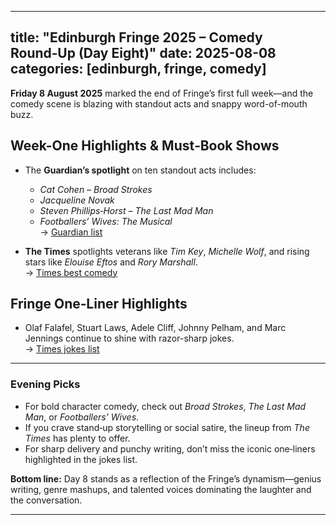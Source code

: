 
---
title: "Edinburgh Fringe 2025 – Comedy Round‑Up (Day Eight)"
date: 2025-08-08
categories: [edinburgh, fringe, comedy]
---

**Friday 8 August 2025** marked the end of Fringe’s first full week—and the comedy scene is blazing with standout acts and snappy word-of-mouth buzz.

## Week-One Highlights & Must‑Book Shows

- The **Guardian’s spotlight** on ten standout acts includes:
  - *Cat Cohen – Broad Strokes*
  - *Jacqueline Novak*
  - *Steven Phillips‑Horst – The Last Mad Man*
  - *Footballers’ Wives: The Musical*  
  → [Guardian list](https://www.vogue.com/article/10-standout-acts-from-2025-edinburgh-fringe-festival?utm_source=chatgpt.com)

- **The Times** spotlights veterans like *Tim Key*, *Michelle Wolf*, and rising stars like *Elouise Eftos* and *Rory Marshall*.  
  → [Times best comedy](https://www.thetimes.co.uk/article/edinburgh-fringe-festival-2025-best-comedy-shows-ranked-xzd2kjplw?utm_source=chatgpt.com)

## Fringe One‑Liner Highlights

- Olaf Falafel, Stuart Laws, Adele Cliff, Johnny Pelham, and Marc Jennings continue to shine with razor-sharp jokes.  
  → [Times jokes list](https://www.thetimes.co.uk/article/the-best-jokes-of-edinburgh-fringe-2025-xkh5qg5kb?utm_source=chatgpt.com)

---

### Evening Picks

- For bold character comedy, check out *Broad Strokes*, *The Last Mad Man*, or *Footballers’ Wives*.  
- If you crave stand‑up storytelling or social satire, the lineup from *The Times* has plenty to offer.  
- For sharp delivery and punchy writing, don’t miss the iconic one‑liners highlighted in the jokes list.

**Bottom line:** Day 8 stands as a reflection of the Fringe’s dynamism—genius writing, genre mashups, and talented voices dominating the laughter and the conversation.

---
